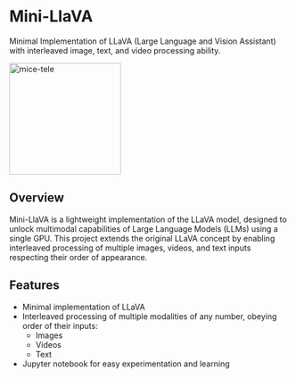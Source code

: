 # Mini-LlaVA

Minimal Implementation of LLaVA (Large Language and Vision Assistant) with interleaved image, text, and video processing ability.

<img src="https://github.com/user-attachments/assets/45681a03-d10f-4e54-ba58-f858dde11dfd" width="200" alt="mice-tele">


## Overview

Mini-LlaVA is a lightweight implementation of the LLaVA model, designed to unlock multimodal capabilities of Large Language Models (LLMs) using a single GPU. This project extends the original LLaVA concept by enabling interleaved processing of multiple images, videos, and text inputs respecting their order of appearance.

## Features

- Minimal implementation of LLaVA
- Interleaved processing of multiple modalities of any number, obeying order of their inputs:
  - Images
  - Videos
  - Text
- Jupyter notebook for easy experimentation and learning
